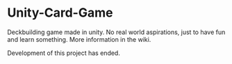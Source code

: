 # Unity-Card-Game
Deckbuilding game made in unity. No real world aspirations, just to have fun and learn something. More information in the wiki. 

Development of this project has ended.  
